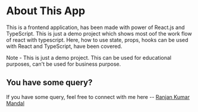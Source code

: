 # About This App

This is a frontend application, has been made with power of React.js and TypeScript. This is just a demo project which shows most oof the work flow of react with typescript. Here, how to use state, props, hooks can be used with React and TypeScript, have been covered.

Note - This is just a demo project. This can be used for educational purposes, can't be used for business purpose.

## You have some query?

If you have some query, feel free to connect with me here -- [Ranjan Kumar Mandal](https://www.linkedin.com/in/ranjan-kumar-m-818367158/)
